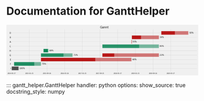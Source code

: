 # **Documentation for GanttHelper**

![](assets/images/Cover.png)

::: gantt_helper.GanttHelper
    handler: python
    options:
        show_source: true
        docstring_style: numpy

